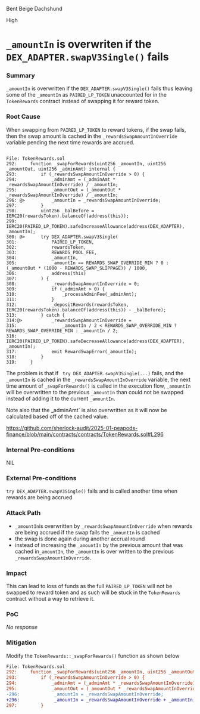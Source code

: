 Bent Beige Dachshund

High

# `_amountIn` is overwriten if the `DEX_ADAPTER.swapV3Single()` fails

### Summary

`_amountIn` is overwritten if the `DEX_ADAPTER.swapV3Single()` fails thus leaving some of the `_amountIn` as `PAIRED_LP_TOKEN` unaccounted for in the `TokenRewards` contract instead of swapping it for reward token.

### Root Cause

When swapping from `PAIRED_LP_TOKEN` to reward tokens, if the swap fails, then the swap amount is cached in the `_rewardsSwapAmountInOverride` variable pending the next time rewards are accrued.

```solidity

File: TokenRewards.sol
292:     function _swapForRewards(uint256 _amountIn, uint256 _amountOut, uint256 _adminAmt) internal {
293:         if (_rewardsSwapAmountInOverride > 0) {
294:             _adminAmt = (_adminAmt * _rewardsSwapAmountInOverride) / _amountIn;
295:             _amountOut = (_amountOut * _rewardsSwapAmountInOverride) / _amountIn;
296: @>          _amountIn = _rewardsSwapAmountInOverride;
297:         }
298:         uint256 _balBefore = IERC20(rewardsToken).balanceOf(address(this));
299:         IERC20(PAIRED_LP_TOKEN).safeIncreaseAllowance(address(DEX_ADAPTER), _amountIn);
300: @>      try DEX_ADAPTER.swapV3Single( 
301:             PAIRED_LP_TOKEN,
302:             rewardsToken,
303:             REWARDS_POOL_FEE,
304:             _amountIn,
305:             _amountIn == REWARDS_SWAP_OVERRIDE_MIN ? 0 : (_amountOut * (1000 - REWARDS_SWAP_SLIPPAGE)) / 1000,
306:             address(this)
307:         ) {
308:             _rewardsSwapAmountInOverride = 0;
309:             if (_adminAmt > 0) {
310:                 _processAdminFee(_adminAmt);
311:             }
312:             _depositRewards(rewardsToken, IERC20(rewardsToken).balanceOf(address(this)) - _balBefore);
313:         } catch {
314:@>           _rewardsSwapAmountInOverride =
315:                 _amountIn / 2 < REWARDS_SWAP_OVERRIDE_MIN ? REWARDS_SWAP_OVERRIDE_MIN : _amountIn / 2;
316:             IERC20(PAIRED_LP_TOKEN).safeDecreaseAllowance(address(DEX_ADAPTER), _amountIn);
317:             emit RewardSwapError(_amountIn);
318:         }
319:     }

```

The problem is that if ` try DEX_ADAPTER.swapV3Single(...)` fails, and the `_amountIn` is cached in the `_rewardsSwapAmountInOverride` variable, the next time amount of `_swapForRewards()` is called in the execution flow, `_amountIn` will be overwritten to the previous `_amountIn` than could not be swapped instead of adding it to the current `_amountIn`.

Note also that the _adminAmt` is also overwritten as it will now be calculated based off of the cached value.

https://github.com/sherlock-audit/2025-01-peapods-finance/blob/main/contracts/contracts/TokenRewards.sol#L296

### Internal Pre-conditions

NIL

### External Pre-conditions

`try DEX_ADAPTER.swapV3Single()` fails and is called another time when rewards are being accrued

### Attack Path

- `_amountIn`is overwritten by `_rewardsSwapAmountInOverride` when rewards are being accrued if the swap fails the `_amountIn` is cached
- the swap is done again during another accrual round
- instead of increasing the `_amountIn` by the previous amount that was cached in`_amountIn`, the `_amountIn` is over written to the previous `_rewardsSwapAmountInOverride`.

### Impact

This can lead to loss of funds as the full `PAIRED_LP_TOKEN` will not be swapped to reward token and as such will be stuck in the `TokenRewards` contract without a way to retrieve it.

### PoC

_No response_

### Mitigation

Modify the `TokenRewards::_swapForRewards()` function as shown below

```diff
File: TokenRewards.sol
292:     function _swapForRewards(uint256 _amountIn, uint256 _amountOut, uint256 _adminAmt) internal {
293:         if (_rewardsSwapAmountInOverride > 0) {
294:             _adminAmt = (_adminAmt * _rewardsSwapAmountInOverride) / _amountIn;
295:             _amountOut = (_amountOut * _rewardsSwapAmountInOverride) / _amountIn;
-296:             _amountIn = _rewardsSwapAmountInOverride;
+296:             _amountIn = _rewardsSwapAmountInOverride + _amountIn;
297:         }

```